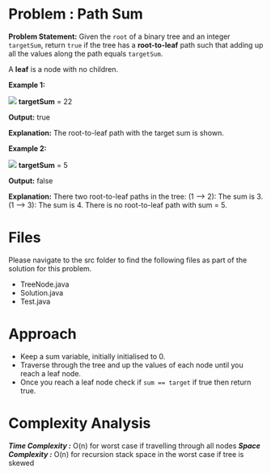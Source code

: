 

# Problem : Path Sum
**Problem Statement:** 
Given the  `root`  of a binary tree and an integer  `targetSum`, return  `true`  if the tree has a  **root-to-leaf**  path such that adding up all the values along the path equals  `targetSum`.

A  **leaf**  is a node with no children.

**Example 1:**

![](https://assets.leetcode.com/uploads/2021/01/18/pathsum1.jpg)
**targetSum** = 22

**Output:** true

**Explanation:** The root-to-leaf path with the target sum is shown.

**Example 2:**

![](https://assets.leetcode.com/uploads/2021/01/18/pathsum2.jpg)
**targetSum** = 5

**Output:** false

**Explanation:** There two root-to-leaf paths in the tree:
(1 --> 2): The sum is 3. 
(1 --> 3): The sum is 4. 
There is no root-to-leaf path with sum = 5.

# Files
Please navigate to the src folder to find the following files as part of the solution for this problem.

 - TreeNode.java  
 - Solution.java 
 - Test.java


# Approach
- Keep a sum variable, initially initialised to 0.
- Traverse through the tree and up the values of each node until you reach a leaf node. 
- Once you reach a leaf node check if `sum == target` if true then return true. 

# Complexity Analysis
***Time Complexity :***  O(n) for worst case if travelling through all nodes
***Space Complexity :*** O(n) for recursion stack space in the worst case if tree is skewed
